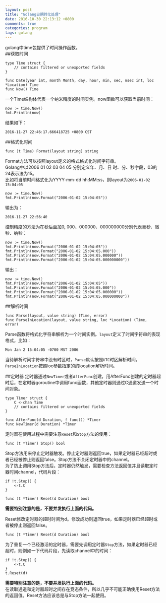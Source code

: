 ```yaml
---
layout: post
title: "Golang日期转化处理"
date: 2016-10-30 22:13:12 +0800
comments: true
categories: program
tags: golang
---
```


golang中time包提供了时间操作函数。  
##获取时间
 	
 	type Time struct {
        // contains filtered or unexported fields
	}
 	
 	func Date(year int, month Month, day, hour, min, sec, nsec int, loc *Location) Time
    func Now() Time

一个Time结构体代表一个纳米精度的时间实例。now函数可以获取当前时间：  
	
	now := time.Now()
    fmt.Println(now)
   
结果如下：

	2016-11-27 22:46:17.666418725 +0800 CST	
<!-- more -->

##格式化时间

	func (t Time) Format(layout string) string

Format方法可以按照layout定义的格式格式化时间字符串。  
Golang中以2006 01 02 03 04 05 分别定义年、月、日 时、分、秒字段，03的24表示法为15。  
比如将当前时间格式化为YYYY-mm-dd hh:MM:ss，则layout为`2006-01-02 15:04:05`
	
	now := time.Now()
    fmt.Println(now.Format("2006-01-02 15:04:05"))
 输出为：

 	2016-11-27 22:56:40

控制精度的方法为在秒后面加0, 000、000000、000000000分别代表毫秒、微秒、纳秒：
	
	now := time.Now()
    fmt.Println(now.Format("2006-01-02 15:04:05"))
    fmt.Println(now.Format("2006-01-02 15:04:05.000"))
    fmt.Println(now.Format("2006-01-02 15:04:05.000000"))
    fmt.Println(now.Format("2006-01-02 15:04:05.000000000"))
输出：

	now := time.Now()
    fmt.Println(now.Format("2006-01-02 15:04:05"))
    fmt.Println(now.Format("2006-01-02 15:04:05.000"))
    fmt.Println(now.Format("2006-01-02 15:04:05.000000"))
    fmt.Println(now.Format("2006-01-02 15:04:05.000000000"))

##解析时间

    func Parse(layout, value string) (Time, error)
    func ParseInLocation(layout, value string, loc *Location) (Time, error)

Parse函数将格式化字符串解析为一个时间实例。`layout`定义了时间字符串的表现格式，比如：

	Mon Jan 2 15:04:05 -0700 MST 2006
当待解析时间字符串中没有时区时，`Parse`默认按照`UTC`时区解析时间。`ParseInLocation`按照loc参数指定的的location解析时间。

##定时器
定时器通过`NewTimer`或者`AfterFunc`创建，用AfterFunc创建的定时器超时后，在定时器goroutine中调用func函数，其他定时器则通过C通道发送一个时间对象。  
  
	type Timer struct {
        C <-chan Time
        // contains filtered or unexported fields
	}

	func AfterFunc(d Duration, f func()) *Timer  
	func NewTimer(d Duration) *Timer
	
定时器在使用过程中需要注意`Reset`和`Stop`方法的使用：  

	func (t *Timer) Stop() bool
Stop方法用来停止定时器触发。停止定时器则返回true，如果定时器已经超时或者已经被停止则返回false。Stop方法不关闭定时器中的channel。  
为了防止调用Stop方法后，定时器仍然触发，需要检查方法返回值并且读取定时器时间channel，代码片段：  
	
	if !t.Stop() {
		<-t.C
	}

	func (t *Timer) Reset(d Duration) bool
**需要特别注意的是，不要并发执行上面的代码。**    
	
Reset修改定时器的超时时间为d。修改成功则返回true，如果定时器已经超时或者被停止则返回false。     

	func (t *Timer) Reset(d Duration) bool
为了重复一个已经激活的定时器，需要先调用定时器`Stop`方法，如果定时器已经超时，则例如一下代码片段，先读取channel中的时间：  
	
	if !t.Stop() {
		<-t.C
	}
	t.Reset(d)
**需要特别注意的是，不要并发执行上面的代码。**    
在读取通道和定时器超时之间存在竞态条件，所以几乎不可能正确使用Reset方法的返回值。Reset方法应该总是与Stop方法一起使用。   


